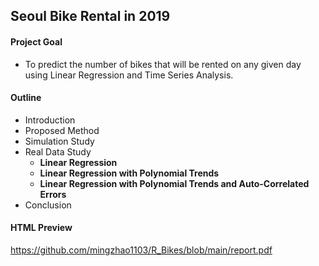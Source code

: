 ## Seoul Bike Rental in 2019

#### Project Goal 

- To predict the number of bikes that will be rented on any given day using Linear Regression and Time Series Analysis.

#### Outline

- Introduction
- Proposed Method
- Simulation Study
- Real Data Study
  - **Linear Regression**
  - **Linear Regression with Polynomial Trends**
  - **Linear Regression with Polynomial Trends and Auto-Correlated Errors**
- Conclusion  

#### HTML Preview

https://github.com/mingzhao1103/R_Bikes/blob/main/report.pdf

